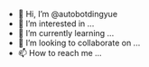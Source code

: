 - 👋 Hi, I’m @autobotdingyue
- 👀 I’m interested in ...
- 🌱 I’m currently learning ...
- 💞️ I’m looking to collaborate on ...
- 📫 How to reach me ...

<!---
autobotdingyue/autobotdingyue is a ✨ special ✨ repository because its `README.md` (this file) appears on your GitHub profile.
You can click the Preview link to take a look at your changes.
--->
